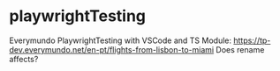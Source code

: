 # playwrightTesting
Everymundo PlaywrightTesting with VSCode and TS
Module: https://tp-dev.everymundo.net/en-pt/flights-from-lisbon-to-miami
Does rename affects?
